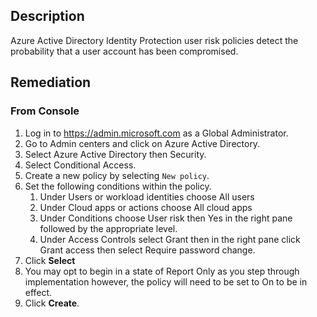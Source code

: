 ## Description

Azure Active Directory Identity Protection user risk policies detect the probability that a user account has been compromised.

## Remediation

### From Console

1. Log in to https://admin.microsoft.com as a Global Administrator.
2. Go to Admin centers and click on Azure Active Directory.
3. Select Azure Active Directory then Security.
4. Select Conditional Access.
5. Create a new policy by selecting `New policy`.
6. Set the following conditions within the policy.
   1. Under Users or workload identities choose All users
   2. Under Cloud apps or actions choose All cloud apps
   3. Under Conditions choose User risk then Yes in the right pane followed by the appropriate level.
   4. Under Access Controls select Grant then in the right pane click Grant
   access then select Require password change.
7. Click **Select**
8. You may opt to begin in a state of Report Only as you step through implementation however, the policy will need to be set to On to be in effect.
9. Click **Create**.
